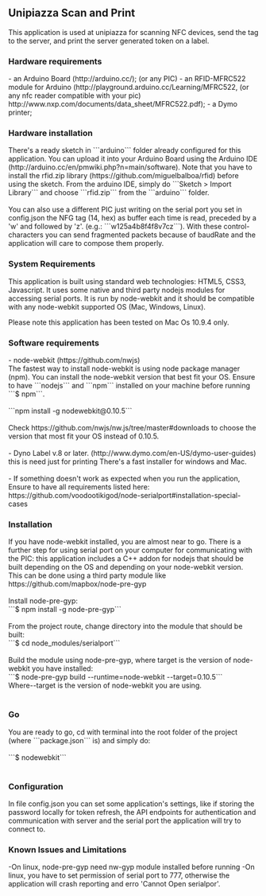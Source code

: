 <h2>Unipiazza Scan and Print</h2>
This application is used at unipiazza for scanning NFC devices, send the tag to the server, and print the server generated token on a label. 

<h3>Hardware requirements</h3>
- an Arduino Board (http://arduino.cc/); (or any PIC)
- an RFID-MFRC522 module for Arduino (http://playground.arduino.cc/Learning/MFRC522, (or any nfc reader compatible with your pic) http://www.nxp.com/documents/data_sheet/MFRC522.pdf);
- a Dymo printer;


<h3>Hardware installation</h3>
There's a ready sketch in ```arduino``` folder already configured for this application. You can upload it into your Arduino Board using the Arduino IDE (http://arduino.cc/en/pmwiki.php?n=main/software). Note that you have to install the rfid.zip library (https://github.com/miguelbalboa/rfid) before using the sketch. From the arduino IDE, simply do ```Sketch > Import Library``` and choose ```rfid.zip``` from the ```arduino``` folder.
<br/><br>
You can also use a different PIC just writing on the serial port you set in config.json the NFG tag (14, hex) as buffer each time is read, preceded by a 'w' and followed by 'z'. (e.g.: ```w125a4b8f4f8v7cz```). 
With these control-characters you can send fragmented packets because of baudRate and the application will care to compose them properly.

<h3>System Requirements</h3>
This application is built using standard web technologies: HTML5, CSS3, Javascript. It uses some native and third party nodejs modules for accessing serial ports. 
It is run by node-webkit and it should be compatible with any node-webkit supported OS (Mac, Windows, Linux). 

Please note this application has been tested on Mac Os 10.9.4 only.

<h3>Software requirements</h3>
- node-webkit (https://github.com/nwjs) 
<br/>
The fastest way to install node-webkit is using node package manager (npm). You can install the node-webkit version that best fit your OS. 
Ensure to have ```nodejs``` and ```npm``` installed on your machine before running ```$ npm```.
<br/><br/>
```npm install -g nodewebkit@0.10.5``` 
<br/><br/>
Check https://github.com/nwjs/nw.js/tree/master#downloads to choose the version that most fit your OS instead of 0.10.5.
<br/><br/>
- Dyno Label v.8 or later. (http://www.dymo.com/en-US/dymo-user-guides) <br/>this is need just for printing
There's a fast installer for windows and Mac.
<br/><br/>
- If something doesn't work as expected when you run the application, Ensure to have all requirements listed here: https://github.com/voodootikigod/node-serialport#installation-special-cases

<h3>Installation</h3>
If you have node-webkit installed, you are almost near to go.
There is a further step for using serial port on your computer for communicating with the PIC: this application includes a C++ addon for nodejs that should be built depending on the OS and depending on your node-webkit version. <br/>This can be done using a third party module like https://github.com/mapbox/node-pre-gyp
<br/><br/>Install node-pre-gyp:<br/>
```$ npm install -g node-pre-gyp``` <br/>
<br/>From the project route, change directory into the module that should be built:<br/>
```$ cd node_modules/serialport```<br/>
<br/>Build the module using node-pre-gyp, where target is the version of node-webkit you have installed:<br/>
```$ node-pre-gyp build --runtime=node-webkit --target=0.10.5```
<br/>
Where--target is the version of node-webkit you are using. 
<br/><br/>

<h3>Go</h3>
You are ready to go, cd with terminal into the root folder of the project (where ```package.json``` is) and simply do: 
<br/><br/>
```$ nodewebkit``` <br/><br/>

<h3>Configuration</h3>
In file config.json you can set some application's settings, like if storing the password locally for token refresh, the API endpoints for authentication and communication with server and the serial port the application will try to connect to.

<h3>Known Issues and Limitations</h3>
-On linux, node-pre-gyp need nw-gyp module installed before running
-On linux, you have to set permission of serial port to 777, otherwise the application will crash reporting and erro 'Cannot Open serialpor'. 

